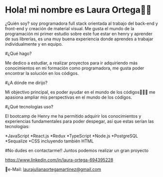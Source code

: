 # Hola! mi nombre es Laura Ortega👩‍💻

¿Quién soy?
soy programadora full stack orientada al trabajo del back-end y front-end y creación de material visual.
Me gusta el mundo de la programación mi primer estudio sobre este fue estar en henry y aprender de sus librerías, es una muy buena experiencia
donde aprendes a trabajar individualmente y en equipo.


#¿Qué hago?

Me dedico a estudiar, a realizar proyectos para ir adquiriendo más conocimientos en mi formación como programadora, 
me gusta poder encontrar la solución en los códigos.


#¿A dónde me dirijo?

Mi objectivo principal, es poder ayudar en el mundo de los códigos🚀👩‍💻
me apasiona ampliar mis perspectivas en el mundo de los códigos.

#¿Qué tecnologías uso?

El bootcamp de Henry me ha permitido adquirir los conocimientos y experiencias fundamentales para poder despegar, así que estas serían las tecnologias:

*JavaScript
*React.js
*Redux
*TypeScript
*Node.js
*PostgreSQL
*Sequalize
*CSS
incluyendo también HTML


#No dudes en contactarme!!
Juntos podemos realizar un gran proyecto

https://www.linkedin.com/in/laura-ortega-694395228

📧e-Mail: laurajulianaortegamartinez@gmail.com 
